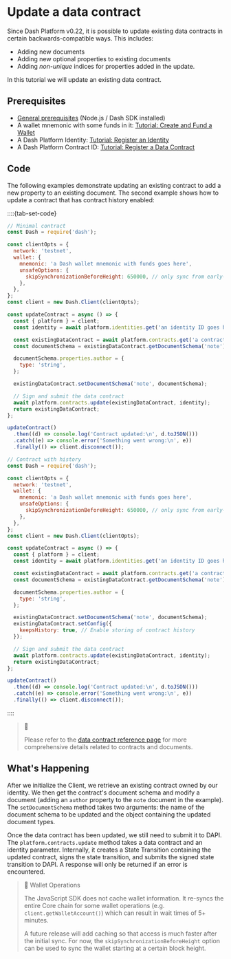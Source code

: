 # Update a data contract

Since Dash Platform v0.22, it is possible to update existing data contracts in certain backwards-compatible ways. This includes:

- Adding new documents
- Adding new optional properties to existing documents
- Adding _non-unique_ indices for properties added in the update.

In this tutorial we will update an existing data contract. 

## Prerequisites

- [General prerequisites](../../tutorials/introduction.md#prerequisites) (Node.js / Dash SDK installed)
- A wallet mnemonic with some funds in it: [Tutorial: Create and Fund a Wallet](../../tutorials/create-and-fund-a-wallet.md)
- A Dash Platform Identity: [Tutorial: Register an Identity](../../tutorials/identities-and-names/register-an-identity.md)
- A Dash Platform Contract ID: [Tutorial: Register a Data Contract](../../tutorials/contracts-and-documents/register-a-data-contract.md) 

## Code

The following examples demonstrate updating an existing contract to add a new property to an existing document. The second example shows how to update a contract that has contract history enabled:

::::{tab-set-code}

```javascript 1. Minimal contract
// Minimal contract
const Dash = require('dash');

const clientOpts = {
  network: 'testnet',
  wallet: {
    mnemonic: 'a Dash wallet mnemonic with funds goes here',
    unsafeOptions: {
      skipSynchronizationBeforeHeight: 650000, // only sync from early-2022
    },    
  },
};
const client = new Dash.Client(clientOpts);

const updateContract = async () => {
  const { platform } = client;
  const identity = await platform.identities.get('an identity ID goes here');

  const existingDataContract = await platform.contracts.get('a contract ID goes here');
  const documentSchema = existingDataContract.getDocumentSchema('note');

  documentSchema.properties.author = {
    type: 'string',
  };

  existingDataContract.setDocumentSchema('note', documentSchema);

  // Sign and submit the data contract
  await platform.contracts.update(existingDataContract, identity);
  return existingDataContract;
};

updateContract()
  .then((d) => console.log('Contract updated:\n', d.toJSON()))
  .catch((e) => console.error('Something went wrong:\n', e))
  .finally(() => client.disconnect());
```

```javascript 2. Contract with history
// Contract with history
const Dash = require('dash');

const clientOpts = {
  network: 'testnet',
  wallet: {
    mnemonic: 'a Dash wallet mnemonic with funds goes here',
    unsafeOptions: {
      skipSynchronizationBeforeHeight: 650000, // only sync from early-2022
    },    
  },
};
const client = new Dash.Client(clientOpts);

const updateContract = async () => {
  const { platform } = client;
  const identity = await platform.identities.get('an identity ID goes here');

  const existingDataContract = await platform.contracts.get('a contract ID goes here');
  const documentSchema = existingDataContract.getDocumentSchema('note');

  documentSchema.properties.author = {
    type: 'string',
  };

  existingDataContract.setDocumentSchema('note', documentSchema);
  existingDataContract.setConfig({
    keepsHistory: true, // Enable storing of contract history
  });

  // Sign and submit the data contract
  await platform.contracts.update(existingDataContract, identity);
  return existingDataContract;
};

updateContract()
  .then((d) => console.log('Contract updated:\n', d.toJSON()))
  .catch((e) => console.error('Something went wrong:\n', e))
  .finally(() => client.disconnect());
```

::::

> 📘 
> 
> Please refer to the [data contract reference page](../../reference/data-contracts.md) for more comprehensive details related to contracts and documents.

## What's Happening

After we initialize the Client, we retrieve an existing contract owned by our identity. We then get the contract's document schema and modify a document (adding an `author` property to the `note` document in the example). The `setDocumentSchema` method takes two arguments: the name of the document schema to be updated and the object containing the updated document types.

Once the data contract has been updated, we still need to submit it to DAPI. The `platform.contracts.update` method takes a data contract and an identity parameter. Internally, it creates a State Transition containing the updated contract, signs the state transition, and submits the signed state transition to DAPI. A response will only be returned if an error is encountered.

> 📘 Wallet Operations
> 
> The JavaScript SDK does not cache wallet information. It re-syncs the entire Core chain for some wallet operations (e.g. `client.getWalletAccount()`) which can result in wait times of  5+ minutes. 
> 
> A future release will add caching so that access is much faster after the initial sync. For now, the `skipSynchronizationBeforeHeight` option can be used to sync the wallet starting at a certain block height.